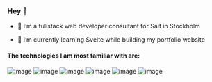 ### Hey 👋

- 🔭 I’m a fullstack web developer consultant for Salt in Stockholm

- 🌱 I’m currently learning Svelte while building my portfolio website

#### The technologies I am most familiar with are:
![image]({https://img.shields.io/badge/MongoDB-4EA94B?style=for-the-badge&logo=mongodb&logoColor=white}) 
![image]({https://img.shields.io/badge/React-20232A?style=for-the-badge&logo=react&logoColor=61DAFB}) 
![image]({https://img.shields.io/badge/next%20js-000000?style=for-the-badge&logo=nextdotjs&logoColor=white}) 
![image]({https://img.shields.io/badge/Node%20js-339933?style=for-the-badge&logo=nodedotjs&logoColor=white}) 
![image]({https://img.shields.io/badge/npm-CB3837?style=for-the-badge&logo=npm&logoColor=white}) 
![image]({https://img.shields.io/badge/TypeScript-007ACC?style=for-the-badge&logo=typescript&logoColor=white})
